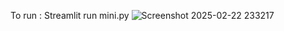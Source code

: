 To run : Streamlit run mini.py
![Screenshot 2025-02-22 233217](https://github.com/user-attachments/assets/a93bb053-e870-49ba-b69f-4be3eb0e9496)
